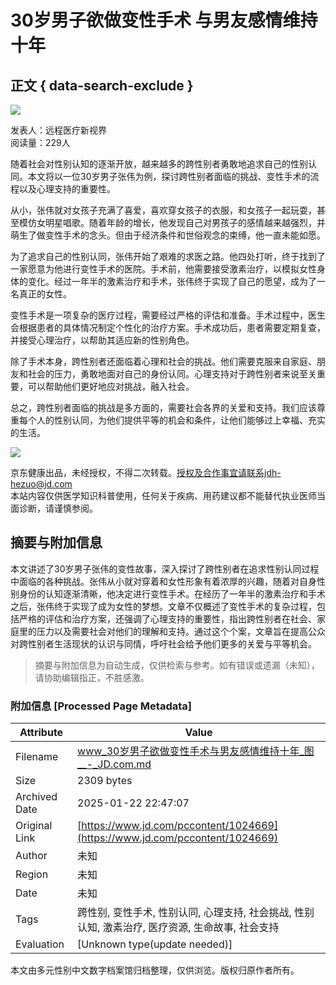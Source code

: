# 30岁男子欲做变性手术 与男友感情维持十年

## 正文 { data-search-exclude }


![](https://storage.360buyimg.com/nhp/seo/img/logo.png)

发表人：远程医疗新视界  
阅读量：229人  

随着社会对性别认知的逐渐开放，越来越多的跨性别者勇敢地追求自己的性别认同。本文将以一位30岁男子张伟为例，探讨跨性别者面临的挑战、变性手术的流程以及心理支持的重要性。

从小，张伟就对女孩子充满了喜爱，喜欢穿女孩子的衣服，和女孩子一起玩耍，甚至模仿女明星唱歌。随着年龄的增长，他发现自己对男孩子的感情越来越强烈，并萌生了做变性手术的念头。但由于经济条件和世俗观念的束缚，他一直未能如愿。

为了追求自己的性别认同，张伟开始了艰难的求医之路。他四处打听，终于找到了一家愿意为他进行变性手术的医院。手术前，他需要接受激素治疗，以模拟女性身体的变化。经过一年半的激素治疗和手术，张伟终于实现了自己的愿望，成为了一名真正的女性。

变性手术是一项复杂的医疗过程，需要经过严格的评估和准备。手术过程中，医生会根据患者的具体情况制定个性化的治疗方案。手术成功后，患者需要定期复查，并接受心理治疗，以帮助其适应新的性别角色。

除了手术本身，跨性别者还面临着心理和社会的挑战。他们需要克服来自家庭、朋友和社会的压力，勇敢地面对自己的身份认同。心理支持对于跨性别者来说至关重要，可以帮助他们更好地应对挑战，融入社会。

总之，跨性别者面临的挑战是多方面的，需要社会各界的关爱和支持。我们应该尊重每个人的性别认同，为他们提供平等的机会和条件，让他们能够过上幸福、充实的生活。

![](https://img11.360buyimg.com/imagetools/jfs/t1/216652/28/44676/1939/671a47bfF24f68785/7171269bc2c90112.png)

京东健康出品，未经授权，不得二次转载。授权及合作事宜请联系jdh-hezuo@jd.com  
本站内容仅供医学知识科普使用，任何关于疾病、用药建议都不能替代执业医师当面诊断，请谨慎参阅。
<!-- tcd_original_link https://www.jd.com/pccontent/1024669 -->


## 摘要与附加信息

<!-- tcd_abstract -->
本文讲述了30岁男子张伟的变性故事，深入探讨了跨性别者在追求性别认同过程中面临的各种挑战。张伟从小就对穿着和女性形象有着浓厚的兴趣，随着对自身性别身份的认知逐渐清晰，他决定进行变性手术。在经历了一年半的激素治疗和手术之后，张伟终于实现了成为女性的梦想。文章不仅概述了变性手术的复杂过程，包括严格的评估和治疗方案，还强调了心理支持的重要性，指出跨性别者在社会、家庭里的压力以及需要社会对他们的理解和支持。通过这个个案，文章旨在提高公众对跨性别者生活现状的认识与同情，呼吁社会给予他们更多的关爱与平等机会。
<!-- tcd_abstract_end -->

> 摘要与附加信息为自动生成，仅供检索与参考。如有错误或遗漏（未知），请协助编辑指正，不胜感激。

### 附加信息 [Processed Page Metadata]

| Attribute       | Value                                  |
|-----------------|----------------------------------------|
| Filename        | www_30岁男子欲做变性手术与男友感情维持十年_图__-_JD.com.md                             |
| Size            | 2309 bytes                           |
| Archived Date   | 2025-01-22 22:47:07                             |
| Original Link   | [https://www.jd.com/pccontent/1024669](https://www.jd.com/pccontent/1024669)                       |
| Author          | 未知                               |
| Region          | 未知                               |
| Date            | 未知                                 |
| Tags            | 跨性别, 变性手术, 性别认同, 心理支持, 社会挑战, 性别认知, 激素治疗, 医疗资源, 生命故事, 社会支持                                 |
| Evaluation            | [Unknown type(update needed)]                                 |
<!-- tcd_table_end -->

本文由多元性别中文数字档案馆归档整理，仅供浏览。版权归原作者所有。
